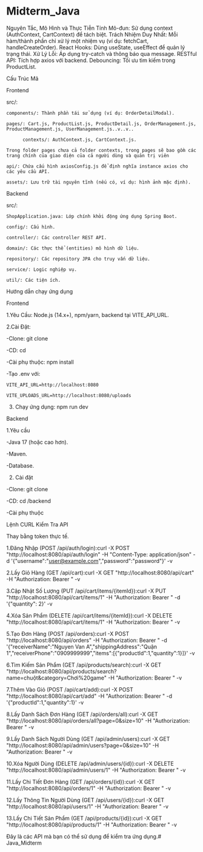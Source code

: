 # Midterm_Java
Nguyên Tắc, Mô Hình và Thực Tiễn
Tính Mô-đun: Sử dụng context (AuthContext, CartContext) để tách biệt.
Trách Nhiệm Duy Nhất: Mỗi hàm/thành phần chỉ xử lý một nhiệm vụ (ví dụ: fetchCart, handleCreateOrder).
React Hooks: Dùng useState, useEffect để quản lý trạng thái.
Xử Lý Lỗi: Áp dụng try-catch và thông báo qua message.
RESTful API: Tích hợp axios với backend.
Debouncing: Tối ưu tìm kiếm trong ProductList.

Cấu Trúc Mã

Frontend

src/:

    components/: Thành phần tái sử dụng (ví dụ: OrderDetailModal).
    
    pages/: Cart.js, ProductList.js, ProductDetail.js, OrderManagement.js, ProductManagement.js, UserManagement.js..v..v..
    
          contexts/: AuthContext.js, CartContext.js. 
    
    Trong folder pages chưa cả folder contexts, trong pages sẽ bao gồm các trang chính của giao diện của cả người dùng và quản trị viên
    
    api/: Chứa cấu hình axiosConfig.js để định nghĩa instance axios cho các yêu cầu API.
    
    assets/: Lưu trữ tài nguyên tĩnh (nếu có, ví dụ: hình ảnh mặc định).
    
Backend

src/:

    ShopApplication.java: Lớp chính khởi động ứng dụng Spring Boot.
    
    config/: Cấu hình.
    
    controller/: Các controller REST API.
    
    domain/: Các thực thể (entities) mô hình dữ liệu.
    
    repository/: Các repository JPA cho truy vấn dữ liệu.
    
    service/: Logic nghiệp vụ.
    
    util/: Các tiện ích.

Hướng dẫn chạy ứng dụng 

Frontend

1.Yêu Cầu: Node.js (14.x+), npm/yarn, backend tại VITE_API_URL.

2.Cài Đặt:

-Clone: git clone <repository-url>

-CD: cd <project-folder>

-Cài phụ thuộc: npm install

-Tạo .env với:

    VITE_API_URL=http://localhost:8080
  
    VITE_UPLOADS_URL=http://localhost:8080/uploads

3. Chạy ứng dụng: npm run dev

Backend

1.Yêu cầu

-Java 17 (hoặc cao hơn).

-Maven.

-Database.

2. Cài đặt

-Clone: git clone <repository-url>

-CD: cd <project-folder>/backend

-Cài phụ thuộc

Lệnh CURL Kiểm Tra API

Thay <token> bằng token thực tế.

1.Đăng Nhập (POST /api/auth/login):curl -X POST "http://localhost:8080/api/auth/login" -H "Content-Type: application/json" -d '{"username":"user@example.com","password":"password"}' -v

2.Lấy Giỏ Hàng (GET /api/cart):curl -X GET "http://localhost:8080/api/cart" -H "Authorization: Bearer <token>" -v

3.Cập Nhật Số Lượng (PUT /api/cart/items/{itemId}):curl -X PUT "http://localhost:8080/api/cart/items/1" -H "Authorization: Bearer <token>" -d '{"quantity": 2}' -v

4.Xóa Sản Phẩm (DELETE /api/cart/items/{itemId}):curl -X DELETE "http://localhost:8080/api/cart/items/1" -H "Authorization: Bearer <token>" -v

5.Tạo Đơn Hàng (POST /api/orders):curl -X POST "http://localhost:8080/api/orders" -H "Authorization: Bearer <token>" -d '{"receiverName":"Nguyen Van A","shippingAddress":"Quận 
1","receiverPhone":"0909999999","items":[{"productId":1,"quantity":1}]}' -v

6.Tìm Kiếm Sản Phẩm (GET /api/products/search):curl -X GET "http://localhost:8080/api/products/search?name=chuột&category=Chơi%20game" -H "Authorization: Bearer <token>" -v

7.Thêm Vào Giỏ (POST /api/cart/add):curl -X POST "http://localhost:8080/api/cart/add" -H "Authorization: Bearer <token>" -d '{"productId":1,"quantity":1}' -v

8.Lấy Danh Sách Đơn Hàng (GET /api/orders/all):curl -X GET "http://localhost:8080/api/orders/all?page=0&size=10" -H "Authorization: Bearer <token>" -v

9.Lấy Danh Sách Người Dùng (GET /api/admin/users):curl -X GET "http://localhost:8080/api/admin/users?page=0&size=10" -H "Authorization: Bearer <token>" -v

10.Xóa Người Dùng (DELETE /api/admin/users/{id}):curl -X DELETE "http://localhost:8080/api/admin/users/1" -H "Authorization: Bearer <token>" -v

11.Lấy Chi Tiết Đơn Hàng (GET /api/orders/{id}):curl -X GET "http://localhost:8080/api/orders/1" -H "Authorization: Bearer <token>" -v

12.Lấy Thông Tin Người Dùng (GET /api/users/{id}):curl -X GET "http://localhost:8080/api/users/1" -H "Authorization: Bearer <token>" -v

13.Lấy Chi Tiết Sản Phẩm (GET /api/products/{id}):curl -X GET "http://localhost:8080/api/products/1" -H "Authorization: Bearer <token>" -v

Đây là các API mà bạn có thể sử dụng để kiểm tra ứng dụng.# Java_Midterm

